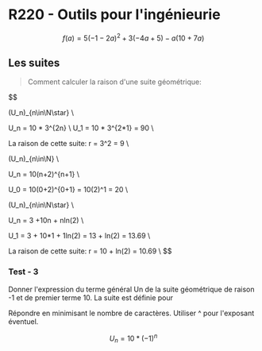 # R220 - Outils pour l'ingénieurie

$$
f(a) = 5(-1-2a)^2 + 3(-4a + 5) - a(10 +7a)  
$$

## Les suites

> Comment calculer la raison d'une suite géométrique:

$$

(U_n)_{n\in\N\star} \\

U_n = 10 * 3^{2n} \\
U_1 = 10 * 3^{2*1} = 90 \\

La raison de cette suite: r = 3^2 = 9 \\

(U_n)_{n\in\N} \\

U_n = 10(n+2)^{n+1} \\

U_0 = 10(0+2)^{0+1} = 10(2)^1 = 20 \\

(U_n)_{n\in\N\star} \\

U_n = 3 +10n + nln(2) \\

U_1 = 3 + 10*1 + 1ln(2) = 13 + ln(2) = 13.69  \\

La raison de cette suite: r = 10 + ln(2) = 10.69 \\
$$

### Test - 3

Donner l'expression du terme général Un de la suite géométrique de raison -1 et de premier terme 10. La suite est définie pour 

Répondre en minimisant le nombre de caractères. Utiliser ^ pour l'exposant éventuel.

$$ U_n = 10 * (-1)^n $$
